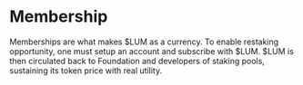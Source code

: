 # Membership

Memberships are what makes $LUM as a currency. To enable restaking opportunity, one must setup an account and subscribe with $LUM. $LUM is then circulated back to Foundation and developers of staking pools, sustaining its token price with real utility.&#x20;
